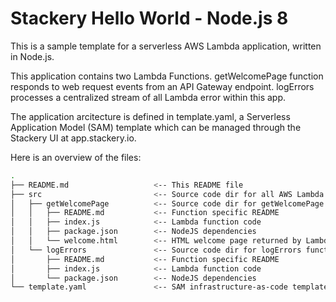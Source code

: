 # Stackery Hello World - Node.js 8

This is a sample template for a serverless AWS Lambda application, written in Node.js.

This application contains two Lambda Functions.  getWelcomePage function
responds to web request events from an API Gateway endpoint.  logErrors
processes a centralized stream of all Lambda error within this app.

The application arcitecture is defined in template.yaml, a Serverless
Application Model (SAM) template which can be managed through the Stackery UI
at app.stackery.io.

Here is an overview of the files:

```bash
.
├── README.md                   <-- This README file
├── src                         <-- Source code dir for all AWS Lambda functions
│   ├── getWelcomePage          <-- Source code dir for getWelcomePage function
│   │   ├── README.md           <-- Function specific README
│   │   ├── index.js            <-- Lambda function code
│   │   ├── package.json        <-- NodeJS dependencies
│   │   └── welcome.html        <-- HTML welcome page returned by Lambda function
│   └── logErrors               <-- Source code dir for logErrors function
│       ├── README.md           <-- Function specific README
│       ├── index.js            <-- Lambda function code
│       └── package.json        <-- NodeJS dependencies
└── template.yaml               <-- SAM infrastructure-as-code template
```

